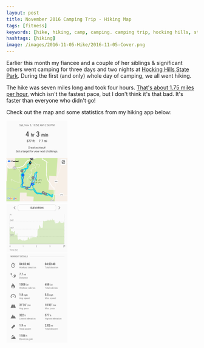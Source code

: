 ```yaml
---
layout: post
title: November 2016 Camping Trip - Hiking Map
tags: [fitness]
keywords: [hike, hiking, camp, camping. camping trip, hocking hills, state park, hocking hills state park]
hashtags: [hiking]
image: /images/2016-11-05-Hike/2016-11-05-Cover.png
---
```


Earlier this month my fiancee and a couple of her siblings & significant others went camping for three days and two nights at [Hocking Hills State Park](http://parks.ohiodnr.gov/hockinghills). During the first (and only) whole day of camping, we all went hiking.

The hike was seven miles long and took four hours. [That's about 1.75 miles per hour](https://www.google.com/search?q=7%2F4), which isn't the fastest pace, but I don't think it's that bad. It's faster than everyone who didn't go!

Check out the map and some statistics from my hiking app below:

<style>
.nov-hike {
  width: 32%;
  vertical-align: middle;
}

@media screen and (max-width: 900px) {
  .nov-hike {
    width: initial;
    max-width: 100%;
  }
}
</style>

<div class="inline-div nov-hike"><img src="/images/2016-11-05-Hike/2016-11-05-Map.png"></div>
<div class="inline-div nov-hike"><img src="/images/2016-11-05-Hike/2016-11-05-Elevation.png"></div>
<div class="inline-div nov-hike"><img src="/images/2016-11-05-Hike/2016-11-05-Details.png"></div>
